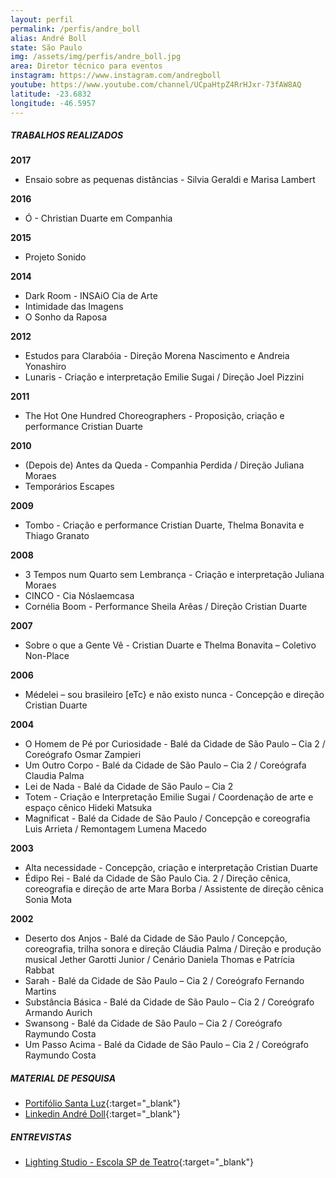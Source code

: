 ```yaml
---
layout: perfil
permalink: /perfis/andre_boll
alias: André Boll
state: São Paulo
img: /assets/img/perfis/andre_boll.jpg
area: Diretor técnico para eventos
instagram: https://www.instagram.com/andregboll
youtube: https://www.youtube.com/channel/UCpaHtpZ4RrHJxr-73fAW8AQ
latitude: -23.6832
longitude: -46.5957
---
```


##### **TRABALHOS REALIZADOS**

**2017**

- Ensaio sobre as pequenas distâncias - Silvia Geraldi e Marisa Lambert

**2016**

- Ó - Christian Duarte em Companhia

**2015**

- Projeto Sonido

**2014**

- Dark Room - INSAiO Cia de Arte
- Intimidade das Imagens
- O Sonho da Raposa

**2012**

- Estudos para Clarabóia - Direção Morena Nascimento e Andreia Yonashiro
- Lunaris - Criação e interpretação Emilie Sugai / Direção Joel Pizzini

**2011**

- The Hot One Hundred Choreographers - Proposição, criação e performance Cristian Duarte

**2010**

- (Depois de) Antes da Queda - Companhia Perdida / Direção Juliana Moraes
- Temporários Escapes

**2009**

- Tombo - Criação e performance Cristian Duarte, Thelma Bonavita e Thiago Granato

**2008**

- 3 Tempos num Quarto sem Lembrança - Criação e interpretação Juliana Moraes
- CINCO - Cia Nóslaemcasa
- Cornélia Boom - Performance Sheila Arêas / Direção Cristian Duarte

**2007**

- Sobre o que a Gente Vê - Cristian Duarte e Thelma Bonavita – Coletivo Non-Place

**2006**

- Médelei – sou brasileiro [eTc} e não existo nunca - Concepção e direção Cristian Duarte

**2004**

- O Homem de Pé por Curiosidade - Balé da Cidade de São Paulo – Cia 2 / Coreógrafo Osmar Zampieri
- Um Outro Corpo - Balé da Cidade de São Paulo – Cia 2 / Coreógrafa Claudia Palma
- Lei de Nada - Balé da Cidade de São Paulo – Cia 2
- Totem - Criação e Interpretação Emilie Sugai / Coordenação de arte e espaço cênico Hideki Matsuka
- Magnificat - Balé da Cidade de São Paulo / Concepção e coreografia Luis Arrieta / Remontagem Lumena Macedo

**2003**

- Alta necessidade - Concepção, criação e interpretação Cristian Duarte
- Édipo Rei - Balé da Cidade de São Paulo Cia. 2 / Direção cênica, coreografia e direção de arte Mara Borba / Assistente de direção cênica Sonia Mota

**2002**

- Deserto dos Anjos - Balé da Cidade de São Paulo / Concepção, coreografia, trilha sonora e direção Cláudia Palma / Direção e produção musical Jether Garotti Junior / Cenário Daniela Thomas e Patrícia Rabbat
- Sarah - Balé da Cidade de São Paulo – Cia 2 / Coreógrafo Fernando Martins
- Substância Básica - Balé da Cidade de São Paulo – Cia 2 / Coreógrafo Armando Aurich
- Swansong - Balé da Cidade de São Paulo – Cia 2 / Coreógrafo Raymundo Costa
- Um Passo Acima - Balé da Cidade de São Paulo – Cia 2 / Coreógrafo Raymundo Costa

##### **MATERIAL DE PESQUISA**

- [Portifólio Santa Luz](https://www.santaluzltda.com.br/portfolio/cenico/projetos/2011-2018/){:target="_blank"}
- [Linkedin André Doll](https://www.linkedin.com/in/andre-boll-9a139075/?originalSubdomain=br){:target="_blank"}

##### **ENTREVISTAS**

- [Lighting Studio - Escola SP de Teatro](https://www.youtube.com/watch?v=vrl29kuti8k){:target="_blank"}
